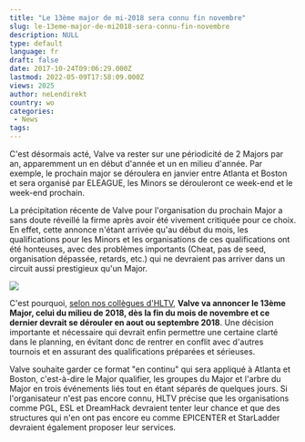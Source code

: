 ```yaml
---
title: "Le 13ème major de mi-2018 sera connu fin novembre"
slug: le-13eme-major-de-mi2018-sera-connu-fin-novembre
description: NULL
type: default
language: fr
draft: false
date: 2017-10-24T09:06:29.000Z
lastmod: 2022-05-09T17:58:09.000Z
views: 2025
author: neLendirekt
country: wo
categories:
 - News
tags:
---
```

C'est désormais acté, Valve va rester sur une périodicité de 2 Majors par an, apparemment un en début d'année et un en milieu d'année. Par exemple, le prochain major se déroulera en janvier entre Atlanta et Boston et sera organisé par ELEAGUE, les Minors se dérouleront ce week-end et le week-end prochain. 

La précipitation récente de Valve pour l'organisation du prochain Major a sans doute réveillé la firme après avoir été vivement critiquée pour ce choix. En effet, cette annonce n'étant arrivée qu'au début du mois, les qualifications pour les Minors et les organisations de ces qualifications ont été honteuses, avec des problèmes importants (Cheat, pas de seed, organisation dépassée, retards, etc.) qui ne devraient pas arriver dans un circuit aussi prestigieux qu'un Major.

![](https://flickshot-ue.s3.eu-west-2.amazonaws.com/flickshot/article/59eefdde83f2a/images/UWYZDwGm3gco3bXyK1xKGjPUKpinCGPM7aTJQBvS.jpeg)

C'est pourquoi, [selon nos collègues d'HLTV](https://www.hltv.org/news/21842/valve-to-select-mid-2018-major-by-the-end-of-next-month), **Valve va annoncer le 13ème Major, celui du milieu de 2018, dès la fin du mois de novembre et ce dernier devrait se dérouler en aout ou septembre 2018**. Une décision importante et nécessaire qui devrait enfin permettre une certaine clarté dans le planning, en évitant donc de rentrer en conflit avec d'autres tournois et en assurant des qualifications préparées et sérieuses.

Valve souhaite garder ce format "en continu" qui sera appliqué à Atlanta et Boston, c'est-à-dire le Major qualifier, les groupes du Major et l'arbre du Major en trois événements liés tout en étant séparés de quelques jours. Si l'organisateur n'est pas encore connu, HLTV précise que les organisations comme PGL, ESL et DreamHack devraient tenter leur chance et que des structures qui n'en ont pas encore eu comme EPICENTER et StarLadder devraient également proposer leur services.
